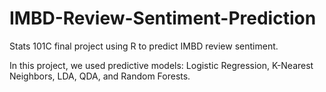 # IMBD-Review-Sentiment-Prediction
Stats 101C final project using R to predict IMBD review sentiment.

In this project, we used predictive models: Logistic Regression, K-Nearest Neighbors, LDA, QDA, and Random Forests.
